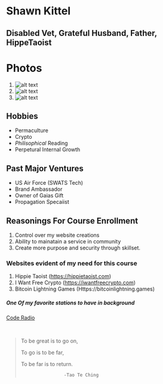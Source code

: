 # Shawn Kittel

## Disabled Vet, Grateful Husband, Father, HippeTaoist

# Photos
1. ![alt text](https://raw.githubusercontent.com/noctemdrgn/noctemdrgn.github.io/main/20200920_151837.jpg "Meditating Kids")
2. ![alt text](https://github.com/noctemdrgn/noctemdrgn.github.io/blob/main/20201106_134858.jpg "Bouldering Rad")
3. ![alt text](https://raw.githubusercontent.com/noctemdrgn/noctemdrgn.github.io/main/20201124_065406.jpg "Big Gus Dog")

## Hobbies
* Permaculture
* Crypto
* *Philisophical* Reading
* Perpetural Internal Growth

## Past Major Ventures
* US Air Force (SWATS Tech)
* Brand Ambassador
* Owner of Gaias Gift
* Propagation Specaiist

## Reasonings For Course Enrollment
1. Control over my website creations
2. Ability to mainatain a service in community
3. Create more purpose and security through skillset.

### Websites evident of my need for this course
1. Hippie Taoist (https://hippietaoist.com)
2. I Want Free Crypto (https://iwantfreecrypto.com)
3. Bitcoin Lightning Games (Https://bitcoinlightning.games)

##### One Of my favorite stations to have in background

<a href="https://codeardio.freecodecamp.org">Code Radio</a>
  
  <br>
  
  >To be great is to go on,
  >
  >To go is to be far,
  >
  >To be far is to return.
  >
  >                     -Tao Te Ching
